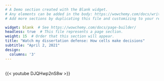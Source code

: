 ```yaml
---
# A Demo section created with the Blank widget.
# Any elements can be added in the body: https://wowchemy.com/docs/writing-markdown-latex/
# Add more sections by duplicating this file and customizing to your requirements.

widget: blank  # See https://wowchemy.com/docs/page-builder/
headless: true  # This file represents a page section.
weight: 15  # Order that this section will appear.
title: "Watch my dissertation defense: How cells make decisions"
subtitle: "April 2, 2021"
design:
  columns: '3'
---
```


\
{{< youtube DJQHwp2nS8w >}}
